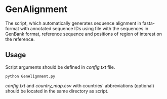 # GenAlignment

The script, which automatically generates sequence alignment in fasta-format with annotated sequence IDs using file with the sequences in GenBank format, reference sequence and positions of region of interest on the reference.

## Usage

Script arguments should be defined in *config.txt* file.

```
python GenAlignment.py
```

*config.txt* and *country_map.csv* with countries' abbreviations (optional) should be located in the same directory as script.
